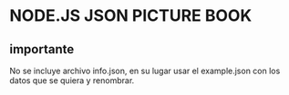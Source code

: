# NODE.JS JSON PICTURE BOOK
## importante
No se incluye archivo info.json, en su lugar usar el example.json con los datos que se quiera y renombrar.
